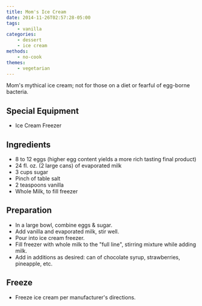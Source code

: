 ```yaml
---
title: Mom's Ice Cream
date: 2014-11-26T02:57:28-05:00
tags:
    - vanilla
categories: 
    - dessert
    - ice cream
methods:
    - no-cook
themes:
    - vegetarian
---
```


Mom's mythical ice cream; not for those on a diet or fearful of
egg-borne bacteria.

## Special Equipment

-   Ice Cream Freezer

## Ingredients

-   8 to 12 eggs (higher egg content yields a more rich tasting final
    product)
-   24 fl. oz. (2 large cans) of evaporated milk
-   3 cups sugar
-   Pinch of table salt
-   2 teaspoons vanilla
-   Whole Milk, to fill freezer

## Preparation

-   In a large bowl, combine eggs & sugar.
-   Add vanilla and evaporated milk, stir well.
-   Pour into ice cream freezer.
-   Fill freezer with whole milk to the "full line", stirring mixture
    while adding milk.
-   Add in additions as desired: can of chocolate syrup, strawberries,
    pineapple, etc.

## Freeze

-   Freeze ice cream per manufacturer's directions.
